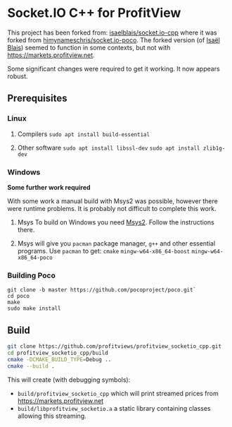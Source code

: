 ﻿# **Socket.IO C++ for ProfitView**

This project has been forked from: [isaelblais/socket.io-cpp](https://github.com/isaelblais/socket.io-cpp) where it was forked from [himynameschris/socket.io-poco](https://github.com/himynameschris/socket.io-poco).
The forked version (of [Isaël Blais](https://github.com/isaelblais)) seemed to function in some contexts, but not with https://markets.profitview.net.

Some significant changes were required to get it working.  It now appears robust.

## Prerequisites

### Linux

1. Compilers
   `sudo apt install build-essential`
   
1. Other software
   `sudo apt install libssl-dev`
   `sudo apt install zlib1g-dev`

### Windows

**Some further work required**

With some work a manual build with Msys2 was possible, however there were runtime problems.  It is probably not difficult to complete this work.

1. Msys
   To build on Windows you need [Msys2](https://www.msys2.org/).  Follow the instructions there.

2. Msys will give you `pacman` package manager, `g++` and other essential programs.
   Use `pacman` to get:
   `cmake`
   `mingw-w64-x86_64-boost`
   `mingw-w64-x86_64-poco`

### Building Poco

   ```shell
   git clone -b master https://github.com/pocoproject/poco.git`
   cd poco
   make
   sudo make install
   ```
   
## Build

```bash
git clone https://github.com/profitviews/profitview_socketio_cpp.git
cd profitview_socketio_cpp/build
cmake -DCMAKE_BUILD_TYPE=Debug ..
cmake --build .
```

This will create (with debugging symbols):
* `build/profitview_socketio_cpp` which will print streamed prices from https://markets.profitview.net
* `build/libprofitview_socketio.a` a static library containing classes allowing this streaming.
